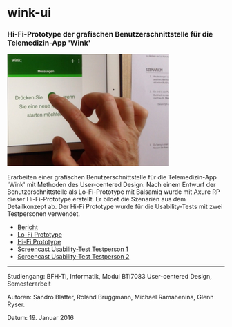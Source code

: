 # wink-ui
### Hi-Fi-Prototype der grafischen Benutzerschnittstelle für die Telemedizin-App 'Wink'

![Usability-Test](UCD-Testperson1-resized.png "Usability-Test")

Erarbeiten einer grafischen Benutzerschnittstelle für die Telemedizin-App 'Wink' mit Methoden des User-centered Design: 
Nach einem Entwurf der Benutzerschnittstelle als Lo-Fi-Prototype mit Balsamiq wurde mit Axure RP dieser Hi-Fi-Prototype erstellt. Er bildet die Szenarien aus dem Detailkonzept ab. Der Hi-Fi Prototype wurde für die Usability-Tests mit zwei Testpersonen verwendet.

- [Bericht](https://www.slideshare.net/RolandBruggmann/usercentered-design-fr-mobileapp)
- [Lo-Fi Prototype](https://www.slideshare.net/RolandBruggmann/winkui-lofi-prototype)
- [Hi-Fi Prototype](https://brugr9.github.io/wink-ui/)
- [Screencast Usability-Test Testperson 1](https://vimeo.com/210055843)
- [Screencast Usability-Test Testperson 2](https://vimeo.com/210064865)

<hr>
Studiengang: BFH-TI, Informatik, Modul BTI7083 User-centered Design, Semesterarbeit

Autoren: Sandro Blatter, Roland Bruggmann, Michael Ramahenina, Glenn Ryser.

Datum: 19. Januar 2016
